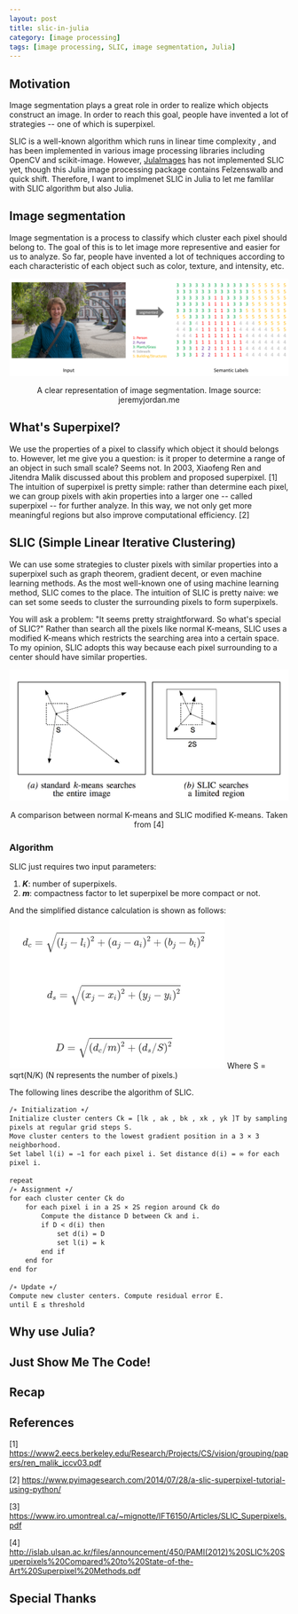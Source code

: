 ```yaml
---
layout: post
title: slic-in-julia
category: [image processing]
tags: [image processing, SLIC, image segmentation, Julia]
---
```


## Motivation
Image segmentation plays a great role in order to realize which
objects construct an image. In order to reach this goal, people
have invented a lot of strategies -- one of which is superpixel.

SLIC is a well-known algorithm which runs in linear time complexity
, and has been implemented in various image processing libraries
including OpenCV and scikit-image. However, [JulaImages](
https://juliaimages.org/latest/) has not implemented SLIC yet,
though this Julia image processing package contains Felzenswalb
and quick shift. Therefore, I want to implmenet SLIC in Julia
to let me famlilar with SLIC algorithm but also Julia.

## Image segmentation
Image segmentation is a process to classify which cluster each 
pixel should belong to. The goal of this is to let image more representive
and easier for us to analyze. So far, people have invented a lot of
techniques according to each characteristic of each object such
as color, texture, and intensity, etc.

![image alt](/assets/images/2020/07/29/image_segmentation_example.png)
<center>A clear representation of image segmentation. Image source: jeremyjordan.me</center>

## What's Superpixel?
We use the properties of a pixel to classify which object it should belongs
to. However, let me give you a question: is it proper to determine a
range of an object in such small scale? Seems not. In 2003, Xiaofeng Ren and Jitendra Malik
discussed about this problem and proposed superpixel. [1] The intuition
of superpixel is pretty simple: rather than determine each pixel, we can 
group pixels with akin properties into a larger one -- called superpixel -- 
for further analyze. In this way, we not only get more meaningful regions
but also improve computational efficiency. [2]

## SLIC (Simple Linear Iterative Clustering)
We can use some strategies to cluster pixels with similar properties into
a superpixel such as graph theorem, gradient decent, or even machine learning
methods. As the most well-known one of using machine learning method, SLIC
comes to the place. The intuition of SLIC is pretty naive: we can set some
seeds to cluster the surrounding pixels to form superpixels.

You will ask a problem: "It seems pretty straightforward. So what's special
of SLIC?" Rather than search all the pixels like normal K-means, SLIC uses
a modified K-means which restricts the searching area into a certain space. 
To my opinion, SLIC adopts this way because each pixel surrounding to a 
center should have similar properties.

![slic_difference](/assets/images/2020/07/29/slic_difference.png)
<center>A comparison between normal K-means and SLIC modified K-means. Taken from [4]</center>

### Algorithm
SLIC just requires two input parameters: 
1. ***K***: number of superpixels.
2. ***m***: compactness factor to let superpixel be more compact or not.

And the simplified distance calculation is shown as follows:
![](/assets/images/2020/07/29/slic_distance_calculation.png)
Where S = sqrt(N/K) 
(N represents the number of pixels.)

The following lines describe the algorithm of SLIC.
```
/∗ Initialization ∗/
Initialize cluster centers Ck = [lk , ak , bk , xk , yk ]T by sampling pixels at regular grid steps S.
Move cluster centers to the lowest gradient position in a 3 × 3 neighborhood.
Set label l(i) = −1 for each pixel i. Set distance d(i) = ∞ for each pixel i.
 
repeat
/∗ Assignment ∗/
for each cluster center Ck do
    for each pixel i in a 2S × 2S region around Ck do 
        Compute the distance D between Ck and i.
        if D < d(i) then
            set d(i) = D
            set l(i) = k 
        end if
    end for 
end for
 
/∗ Update ∗/
Compute new cluster centers. Compute residual error E.
until E ≤ threshold
```

## Why use Julia?

## Just Show Me The Code!

## Recap

## References
[1] https://www2.eecs.berkeley.edu/Research/Projects/CS/vision/grouping/papers/ren_malik_iccv03.pdf

[2] https://www.pyimagesearch.com/2014/07/28/a-slic-superpixel-tutorial-using-python/

[3] https://www.iro.umontreal.ca/~mignotte/IFT6150/Articles/SLIC_Superpixels.pdf

[4] http://islab.ulsan.ac.kr/files/announcement/450/PAMI(2012)%20SLIC%20Superpixels%20Compared%20to%20State-of-the-Art%20Superpixel%20Methods.pdf

## Special Thanks
